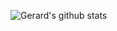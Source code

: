 ![Gerard's github stats](https://github-readme-stats.vercel.app/api?username=gerardcl&show_icons=true&title_color=000&icon_color=79ff97&text_color=9f9f9f&bg_color=fff)
